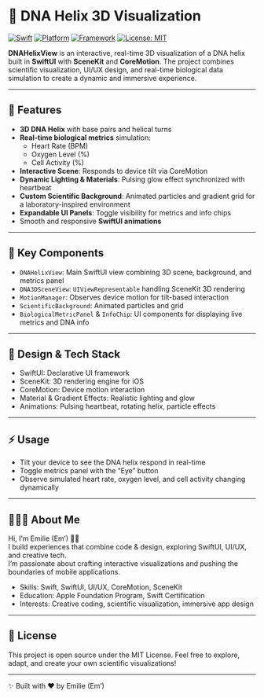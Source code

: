# 🧬 DNA Helix 3D Visualization

[![Swift](https://img.shields.io/badge/Swift-5.9-orange.svg)](https://swift.org)
[![Platform](https://img.shields.io/badge/iOS-17.0-brightgreen.svg)](https://developer.apple.com/ios/)
[![Framework](https://img.shields.io/badge/SwiftUI-Framework-blueviolet.svg)](https://developer.apple.com/xcode/swiftui/)
[![License: MIT](https://img.shields.io/badge/License-MIT-lightgrey.svg)](https://opensource.org/licenses/MIT)


**DNAHelixView** is an interactive, real-time 3D visualization of a DNA helix built in **SwiftUI** with **SceneKit** and **CoreMotion**. 
The project combines scientific visualization, UI/UX design, and real-time biological data simulation to create a dynamic and immersive experience.

---

## 🔹 Features

- **3D DNA Helix** with base pairs and helical turns
- **Real-time biological metrics** simulation:
  - Heart Rate (BPM)
  - Oxygen Level (%)
  - Cell Activity (%)
- **Interactive Scene**: Responds to device tilt via CoreMotion
- **Dynamic Lighting & Materials**: Pulsing glow effect synchronized with heartbeat
- **Custom Scientific Background**: Animated particles and gradient grid for a laboratory-inspired environment
- **Expandable UI Panels**: Toggle visibility for metrics and info chips
- Smooth and responsive **SwiftUI animations**

---

## 🎯 Key Components

- `DNAHelixView`: Main SwiftUI view combining 3D scene, background, and metrics panel
- `DNA3DSceneView`: `UIViewRepresentable` handling SceneKit 3D rendering
- `MotionManager`: Observes device motion for tilt-based interaction
- `ScientificBackground`: Animated particles and grid
- `BiologicalMetricPanel` & `InfoChip`: UI components for displaying live metrics and DNA info

---

## 🎨 Design & Tech Stack

- SwiftUI: Declarative UI framework
- SceneKit: 3D rendering engine for iOS
- CoreMotion: Device motion interaction
- Material & Gradient Effects: Realistic lighting and glow
- Animations: Pulsing heartbeat, rotating helix, particle effects

---

## ⚡ Usage

- Tilt your device to see the DNA helix respond in real-time
- Toggle metrics panel with the “Eye” button
- Observe simulated heart rate, oxygen level, and cell activity changing dynamically

---

## 👩🏻‍💻 About Me

Hi, I’m Emilie (Em’) 👋🏼  
I build experiences that combine code & design, exploring SwiftUI, UI/UX, and creative tech.  
I’m passionate about crafting interactive visualizations and pushing the boundaries of mobile applications.  

- Skills: Swift, SwiftUI, UI/UX, CoreMotion, SceneKit  
- Education: Apple Foundation Program, Swift Certification  
- Interests: Creative coding, scientific visualization, immersive app design  

---

## 📝 License

This project is open source under the MIT License. 
Feel free to explore, adapt, and create your own scientific visualizations!

---

✨ Built with ❤️ by Emilie (Em’)
